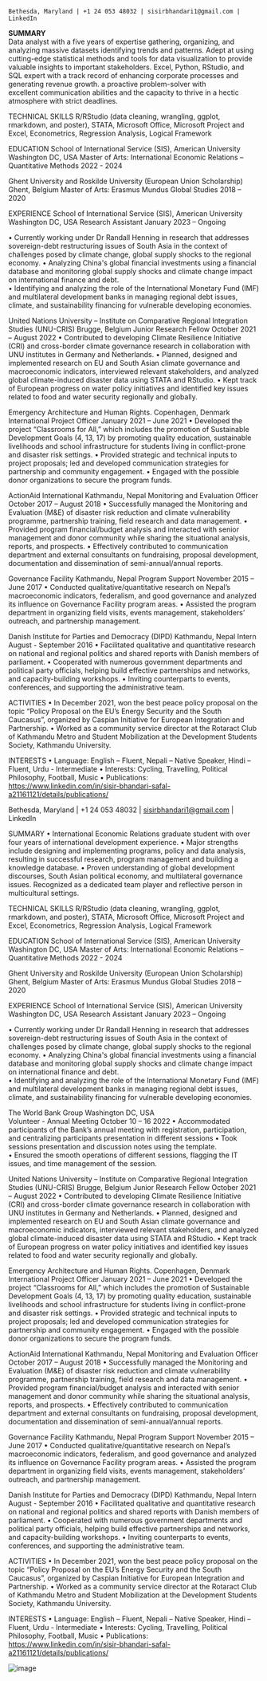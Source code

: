  
`Bethesda, Maryland | +1 24 053 48032 | sisirbhandari1@gmail.com | LinkedIn`

**SUMMARY**                                                         
Data analyst with a five years of expertise gathering, organizing, and analyzing massive datasets identifying trends and patterns. Adept at using cutting-edge statistical methods and tools for data visualization to provide valuable insights to important stakeholders. Excel, Python, RStudio, and SQL expert with a track record of enhancing corporate processes and generating revenue growth. a proactive problem-solver with excellent communication abilities and the capacity to thrive in a hectic atmosphere with strict deadlines.

TECHNICAL SKILLS
R/RStudio (data cleaning, wrangling, ggplot, rmarkdown, and poster), STATA, Microsoft Office, Microsoft Project and Excel, Econometrics, Regression Analysis, Logical Framework

EDUCATION
School of International Service (SIS), American University                                                                          Washington DC, USA
Master of Arts: International Economic Relations – Quantitative Methods	    2022 - 2024

Ghent University and Roskilde University (European Union Scholarship)                                                                   Ghent, Belgium
Master of Arts: Erasmus Mundus Global Studies	                   2018 – 2020

EXPERIENCE
School of International Service (SIS), American University                                                                          Washington DC, USA
Research Assistant                                                                                                              January 2023 – Ongoing
 
•	Currently working under Dr Randall Henning in research that addresses sovereign-debt restructuring issues of South Asia in the context of challenges posed by climate change, global supply shocks to the regional economy.
•	Analyzing China's global financial investments using a financial database and monitoring global supply shocks and climate change impact on international finance and debt.  
•	Identifying and analyzing the role of the International Monetary Fund (IMF) and multilateral development banks in managing regional debt issues, climate, and sustainability financing for vulnerable developing economies.


United Nations University – Institute on Comparative Regional Integration Studies (UNU-CRIS)                                          Brugge, Belgium
Junior Research Fellow                                                                                                     October 2021 – August 2022
•	Contributed to developing Climate Resilience Initiative (CRI) and cross-border climate governance research in collaboration with UNU institutes in Germany and Netherlands. 
•	Planned, designed and implemented research on EU and South Asian climate governance and macroeconomic indicators, interviewed relevant stakeholders, and analyzed global climate-induced disaster data using STATA and RStudio.
•	Kept track of European progress on water policy initiatives and identified key issues related to food and water security regionally and globally. 

Emergency Architecture and Human Rights.                                                                                         Copenhagen, Denmark
International Project Officer 							                                                                                       January 2021 – June 2021
•	Developed the project “Classrooms for All,” which includes the promotion of Sustainable Development Goals (4, 13, 17) by promoting quality education, sustainable livelihoods and school infrastructure for students living in conflict-prone and disaster risk settings. 
•	Provided strategic and technical inputs to project proposals; led and developed communication strategies for partnership and community engagement. 
•	Engaged with the possible donor organizations to secure the program funds.

ActionAid International                                                                                                              Kathmandu, Nepal
Monitoring and Evaluation Officer                                                                                          October 2017 – August 2018
•	Successfully managed the Monitoring and Evaluation (M&E) of disaster risk reduction and climate vulnerability programme, partnership training, field research and data management. 
•	Provided program financial/budget analysis and interacted with senior management and donor community while sharing the situational analysis, reports, and prospects. 
•	Effectively contributed to communication department and external consultants on fundraising, proposal development, documentation and dissemination of semi-annual/annual reports.

Governance Facility							                                                                                                            Kathmandu, Nepal
Program Support                                                                                                                    November 2015 – June 2017
•	Conducted qualitative/quantitative research on Nepal’s macroeconomic indicators, federalism, and good governance and analyzed its influence on Governance Facility program areas. 
•	Assisted the program department in organizing field visits, events management, stakeholders’ outreach, and partnership management.

Danish Institute for Parties and Democracy (DIPD) 	                                                                                    Kathmandu, Nepal 
Intern                                                                                                                               August - September 2016
•	Facilitated qualitative and quantitative research on national and regional politics and shared reports with Danish members of parliament. 
•	Cooperated with numerous government departments and political party officials, helping build effective partnerships and networks, and capacity-building workshops.
•	Inviting counterparts to events, conferences, and supporting the administrative team.

ACTIVITIES
•	In December 2021, won the best peace policy proposal on the topic “Policy Proposal on the EU’s Energy Security and the South Caucasus”, organized by Caspian Initiative for European Integration and Partnership.
•	Worked as a community service director at the Rotaract Club of Kathmandu Metro and Student Mobilization at the Development Students Society, Kathmandu University. 

INTERESTS
•	Language: English – Fluent, Nepali – Native Speaker, Hindi – Fluent, Urdu - Intermediate
•	Interests:  Cycling, Travelling, Political Philosophy, Football, Music
•	Publications: https://www.linkedin.com/in/sisir-bhandari-safal-a21161121/details/publications/  
 
Bethesda, Maryland | +1 24 053 48032 | sisirbhandari1@gmail.com | LinkedIn

SUMMARY
•	International Economic Relations graduate student with over four years of international development experience. 
•	Major strengths include designing and implementing programs, policy and data analysis, resulting in successful research, program management and building a knowledge database. 
•	Proven understanding of global development discourses, South Asian political economy, and multilateral governance issues. Recognized as a dedicated team player and reflective person in multicultural settings.
 
TECHNICAL SKILLS
R/RStudio (data cleaning, wrangling, ggplot, rmarkdown, and poster), STATA, Microsoft Office, Microsoft Project and Excel, Econometrics, Regression Analysis, Logical Framework

EDUCATION
School of International Service (SIS), American University                                                                         Washington DC, USA
Master of Arts: International Economic Relations – Quantitative Methods	    2022 - 2024

Ghent University and Roskilde University (European Union Scholarship)                                                Ghent, Belgium
Master of Arts: Erasmus Mundus Global Studies	                   2018 – 2020

EXPERIENCE
School of International Service (SIS), American University                                                          Washington DC, USA
Research Assistant                                                                                                                            January 2023 – Ongoing
 
•	Currently working under Dr Randall Henning in research that addresses sovereign-debt restructuring issues of South Asia in the context of challenges posed by climate change, global supply shocks to the regional economy.
•	Analyzing China's global financial investments using a financial database and monitoring global supply shocks and climate change impact on international finance and debt.  
•	Identifying and analyzing the role of the International Monetary Fund (IMF) and multilateral development banks in managing regional debt issues, climate, and sustainability financing for vulnerable developing economies.

The World Bank Group			                                                                                Washington DC, USA	 
Volunteer - Annual Meeting                                                                                                                 October 10 – 16 2022
•	Accommodated participants of the Bank’s annual meeting with registration, participation, and centralizing participants presentation in different sessions
•	Took sessions presentation and discussion notes using the template.  
•	Ensured the smooth operations of different sessions, flagging the IT issues, and time management of the session. 

United Nations University – Institute on Comparative Regional Integration Studies (UNU-CRIS)   Brugge, Belgium
Junior Research Fellow                                                                                                              October 2021 – August 2022
•	Contributed to developing Climate Resilience Initiative (CRI) and cross-border climate governance research in collaboration with UNU institutes in Germany and Netherlands. 
•	Planned, designed and implemented research on EU and South Asian climate governance and macroeconomic indicators, interviewed relevant stakeholders, and analyzed global climate-induced disaster data using STATA and RStudio.
•	Kept track of European progress on water policy initiatives and identified key issues related to food and water security regionally and globally. 

Emergency Architecture and Human Rights.                                                                                Copenhagen, Denmark
International Project Officer 							                       January 2021 – June 2021
•	Developed the project “Classrooms for All,” which includes the promotion of Sustainable Development Goals (4, 13, 17) by promoting quality education, sustainable livelihoods and school infrastructure for students living in conflict-prone and disaster risk settings. 
•	Provided strategic and technical inputs to project proposals; led and developed communication strategies for partnership and community engagement. 
•	Engaged with the possible donor organizations to secure the program funds.

ActionAid International                                                                                                                          Kathmandu, Nepal
Monitoring and Evaluation Officer                                                                                          October 2017 – August 2018
•	Successfully managed the Monitoring and Evaluation (M&E) of disaster risk reduction and climate vulnerability programme, partnership training, field research and data management. 
•	Provided program financial/budget analysis and interacted with senior management and donor community while sharing the situational analysis, reports, and prospects. 
•	Effectively contributed to communication department and external consultants on fundraising, proposal development, documentation and dissemination of semi-annual/annual reports.

Governance Facility							                                             Kathmandu, Nepal
Program Support                                                                                                                       November 2015 – June 2017
•	Conducted qualitative/quantitative research on Nepal’s macroeconomic indicators, federalism, and good governance and analyzed its influence on Governance Facility program areas. 
•	Assisted the program department in organizing field visits, events management, stakeholders’ outreach, and partnership management.

Danish Institute for Parties and Democracy (DIPD) 	                                                                       Kathmandu, Nepal 
Intern                                                                                                                                                August - September 2016
•	Facilitated qualitative and quantitative research on national and regional politics and shared reports with Danish members of parliament. 
•	Cooperated with numerous government departments and political party officials, helping build effective partnerships and networks, and capacity-building workshops.
•	Inviting counterparts to events, conferences, and supporting the administrative team.

ACTIVITIES
•	In December 2021, won the best peace policy proposal on the topic “Policy Proposal on the EU’s Energy Security and the South Caucasus”, organized by Caspian Initiative for European Integration and Partnership.
•	Worked as a community service director at the Rotaract Club of Kathmandu Metro and Student Mobilization at the Development Students Society, Kathmandu University. 

INTERESTS
•	Language: English – Fluent, Nepali – Native Speaker, Hindi – Fluent, Urdu - Intermediate
•	Interests:  Cycling, Travelling, Political Philosophy, Football, Music
•	Publications: https://www.linkedin.com/in/sisir-bhandari-safal-a21161121/details/publications/  

![image](https://user-images.githubusercontent.com/123516904/237018393-f351d31f-175e-4923-9ae3-fe46d7ee8f71.png)

